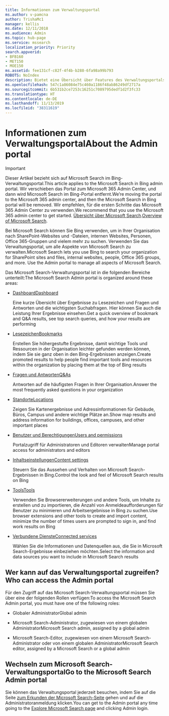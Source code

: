 ```yaml
---
title: Informationen zum Verwaltungsportal
ms.author: v-pamcna
author: TrishaMc1
manager: kellis
ms.date: 12/11/2018
ms.audience: Admin
ms.topic: hub-page
ms.service: mssearch
localization_priority: Priority
search.appverid:
- BFB160
- MET150
- MOE150
ms.assetid: fee131cf-c82f-4f4b-b288-6fa98a99b793
ROBOTS: NoIndex
description: Bietet eine Übersicht über Features des Verwaltungsportals sowie Zugriffsberechtigungen, die für Microsoft Search verfügbar sind.
ms.openlocfilehash: 547c1a86084e75c460a1186f48ab86249df2717a
ms.sourcegitcommit: 6b531b2ce7253c16251c7089795dedf1d2f3fc33
ms.translationtype: HT
ms.contentlocale: de-DE
ms.lasthandoff: 11/13/2019
ms.locfileid: "38311619"
---
```

# <a name="about-the-admin-portal"></a><span data-ttu-id="c9b39-103">Informationen zum Verwaltungsportal</span><span class="sxs-lookup"><span data-stu-id="c9b39-103">About the Admin portal</span></span>

> [!IMPORTANT]
> <span data-ttu-id="c9b39-104">Dieser Artikel bezieht sich auf Microsoft Search im Bing-Verwaltungsportal.</span><span class="sxs-lookup"><span data-stu-id="c9b39-104">This article applies to the Microsoft Search in Bing admin portal.</span></span> <span data-ttu-id="c9b39-105">Wir verschieben das Portal zum Microsoft 365 Admin Center, und dann wird Microsoft Search im Bing-Portal entfernt.</span><span class="sxs-lookup"><span data-stu-id="c9b39-105">We’re moving the portal to the Microsoft 365 admin center, and then the Microsoft Search in Bing portal will be removed.</span></span> <span data-ttu-id="c9b39-106">Wir empfehlen, für die ersten Schritte das Microsoft 365 Admin Center zu verwenden.</span><span class="sxs-lookup"><span data-stu-id="c9b39-106">We recommend that you use the Microsoft 365 admin center to get started.</span></span> <span data-ttu-id="c9b39-107">[Übersicht über Microsoft Search](overview-microsoft-search.md).</span><span class="sxs-lookup"><span data-stu-id="c9b39-107">[Overview of Microsoft Search](overview-microsoft-search.md).</span></span>

    
<span data-ttu-id="c9b39-p102">Bei Microsoft Search können Sie Bing verwenden, um in Ihrer Organisation nach SharePoint-Websites und -Dateien, internen Websites, Personen, Office 365-Gruppen und vielem mehr zu suchen. Verwenden Sie das Verwaltungsportal, um alle Aspekte von Microsoft Search zu verwalten.</span><span class="sxs-lookup"><span data-stu-id="c9b39-p102">Microsoft Search lets you use Bing to search your organization for SharePoint sites and files, internal websites, people, Office 365 groups, and more. Use the Admin portal to manage all aspects of Microsoft Search.</span></span>
  
<span data-ttu-id="c9b39-110">Das Microsoft Search-Verwaltungsportal ist in die folgenden Bereiche unterteilt:</span><span class="sxs-lookup"><span data-stu-id="c9b39-110">The Microsoft Search Admin portal is organized around these areas:</span></span>
  
- [<span data-ttu-id="c9b39-111">Dashboard</span><span class="sxs-lookup"><span data-stu-id="c9b39-111">Dashboard</span></span>](get-insights.md)
    
    <span data-ttu-id="c9b39-112">Eine kurze Übersicht über Ergebnisse zu Lesezeichen und Fragen und Antworten und die wichtigsten Suchabfragen. Hier können Sie auch die Leistung Ihrer Ergebnisse einsehen.</span><span class="sxs-lookup"><span data-stu-id="c9b39-112">Get a quick overview of bookmark and Q&A results, see top search queries, and how your results are performing</span></span>
    
- [<span data-ttu-id="c9b39-113">Lesezeichen</span><span class="sxs-lookup"><span data-stu-id="c9b39-113">Bookmarks</span></span>](create-and-manage-bookmarks.md)
    
    <span data-ttu-id="c9b39-114">Erstellen Sie höhergestufte Ergebnisse, damit wichtige Tools und Ressourcen in der Organisation leichter gefunden werden können, indem Sie sie ganz oben in den Bing-Ergebnissen anzeigen.</span><span class="sxs-lookup"><span data-stu-id="c9b39-114">Create promoted results to help people find important tools and resources within the organization by placing them at the top of Bing results</span></span>
    
- [<span data-ttu-id="c9b39-115">Fragen und Antworten</span><span class="sxs-lookup"><span data-stu-id="c9b39-115">Q&As</span></span>](create-and-manage-qas.md)
    
    <span data-ttu-id="c9b39-116">Antworten auf die häufigsten Fragen in Ihrer Organisation.</span><span class="sxs-lookup"><span data-stu-id="c9b39-116">Answer the most frequently asked questions in your organization</span></span>
    
- [<span data-ttu-id="c9b39-117">Standorte</span><span class="sxs-lookup"><span data-stu-id="c9b39-117">Locations</span></span>](add-a-location.md)
    
    <span data-ttu-id="c9b39-118">Zeigen Sie Kartenergebnisse und Adressinformationen für Gebäude, Büros, Campus und andere wichtige Plätze an.</span><span class="sxs-lookup"><span data-stu-id="c9b39-118">Show map results and address information for buildings, offices, campuses, and other important places</span></span>
    
- [<span data-ttu-id="c9b39-119">Benutzer und Berechtigungen</span><span class="sxs-lookup"><span data-stu-id="c9b39-119">Users and permissions</span></span>](add-users.md)
    
    <span data-ttu-id="c9b39-120">Portalzugriff für Administratoren und Editoren verwalten</span><span class="sxs-lookup"><span data-stu-id="c9b39-120">Manage portal access for administrators and editors</span></span>
    
- [<span data-ttu-id="c9b39-121">Inhaltseinstellungen</span><span class="sxs-lookup"><span data-stu-id="c9b39-121">Content settings</span></span>](content-settings.md)
    
    <span data-ttu-id="c9b39-122">Steuern Sie das Aussehen und Verhalten von Microsoft Search-Ergebnissen in Bing.</span><span class="sxs-lookup"><span data-stu-id="c9b39-122">Control the look and feel of Microsoft Search results on Bing</span></span>
    
- [<span data-ttu-id="c9b39-123">Tools</span><span class="sxs-lookup"><span data-stu-id="c9b39-123">Tools</span></span>](admin-portal-tools.md)
    
    <span data-ttu-id="c9b39-124">Verwenden Sie Browsererweiterungen und andere Tools, um Inhalte zu erstellen und zu importieren, die Anzahl von Anmeldeaufforderungen für Benutzer zu minimieren und Arbeitsergebnisse in Bing zu suchen.</span><span class="sxs-lookup"><span data-stu-id="c9b39-124">Use browser extensions and other tools to create and import content, minimize the number of times users are prompted to sign in, and find work results on Bing</span></span>
    
- [<span data-ttu-id="c9b39-125">Verbundene Dienste</span><span class="sxs-lookup"><span data-stu-id="c9b39-125">Connected services</span></span>](connected-services.md)
    
    <span data-ttu-id="c9b39-126">Wählen Sie die Informationen und Datenquellen aus, die Sie in Microsoft Search-Ergebnisse einbeziehen möchten.</span><span class="sxs-lookup"><span data-stu-id="c9b39-126">Select the information and data sources you want to include in Microsoft Search results</span></span>
    
## <a name="who-can-access-the-admin-portal"></a><span data-ttu-id="c9b39-127">Wer kann auf das Verwaltungsportal zugreifen?</span><span class="sxs-lookup"><span data-stu-id="c9b39-127">Who can access the Admin portal</span></span>

<span data-ttu-id="c9b39-128">Für den Zugriff auf das Microsoft Search-Verwaltungsportal müssen Sie über eine der folgenden Rollen verfügen:</span><span class="sxs-lookup"><span data-stu-id="c9b39-128">To access the Microsoft Search Admin portal, you must have one of the following roles:</span></span>
  
- <span data-ttu-id="c9b39-129">Globaler Administrator</span><span class="sxs-lookup"><span data-stu-id="c9b39-129">Global admin</span></span>
    
- <span data-ttu-id="c9b39-130">Microsoft Search-Administrator, zugewiesen von einem globalen Administrator</span><span class="sxs-lookup"><span data-stu-id="c9b39-130">Microsoft Search admin, assigned by a global admin</span></span>
    
- <span data-ttu-id="c9b39-131">Microsoft Search-Editor, zugewiesen von einem Microsoft Search-Administrator oder von einem globalen Administrator</span><span class="sxs-lookup"><span data-stu-id="c9b39-131">Microsoft Search editor, assigned by a Microsoft Search or a global admin</span></span>
    
## <a name="go-to-the-microsoft-search-admin-portal"></a><span data-ttu-id="c9b39-132">Wechseln zum Microsoft Search-Verwaltungsportal</span><span class="sxs-lookup"><span data-stu-id="c9b39-132">Go to the Microsoft Search Admin portal</span></span>

<span data-ttu-id="c9b39-133">Sie können das Verwaltungsportal jederzeit besuchen, indem Sie auf die Seite [zum Erkunden der Microsoft Search-Seite](https://www.bing.com/business/explore) gehen und auf die Administratoranmeldung klicken.</span><span class="sxs-lookup"><span data-stu-id="c9b39-133">You can get to the Admin portal any time going to the [Explore Microsoft Search page](https://www.bing.com/business/explore) and clicking Admin login.</span></span> 